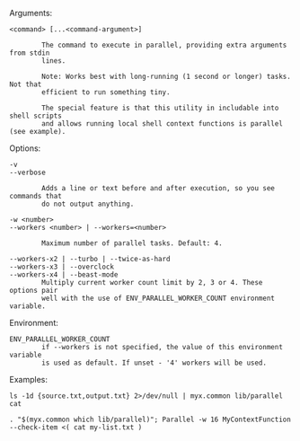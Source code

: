 
  Arguments:

    <command> [...<command-argument>]

            The command to execute in parallel, providing extra arguments from stdin
            lines. 
            
            Note: Works best with long-running (1 second or longer) tasks. Not that
            efficient to run something tiny.

            The special feature is that this utility in includable into shell scripts
            and allows running local shell context functions is parallel (see example).

  Options:

    -v
    --verbose

            Adds a line or text before and after execution, so you see commands that 
            do not output anything.

    -w <number>
    --workers <number> | --workers=<number>

            Maximum number of parallel tasks. Default: 4.

    --workers-x2 | --turbo | --twice-as-hard
    --workers-x3 | --overclock
    --workers-x4 | --beast-mode
            Multiply current worker count limit by 2, 3 or 4. These options pair
            well with the use of ENV_PARALLEL_WORKER_COUNT environment variable.


  Environment:

    ENV_PARALLEL_WORKER_COUNT
            if --workers is not specified, the value of this environment variable 
            is used as default. If unset - '4' workers will be used.

  Examples:

    ls -1d {source.txt,output.txt} 2>/dev/null | myx.common lib/parallel cat

    . "$(myx.common which lib/parallel)"; Parallel -w 16 MyContextFunction --check-item <( cat my-list.txt )

